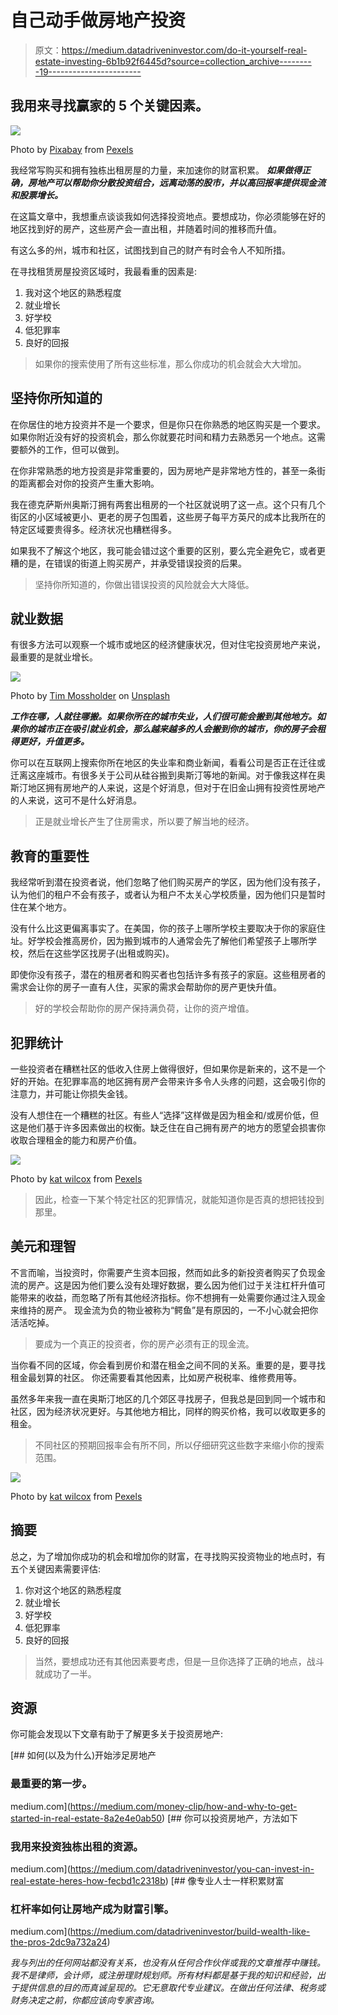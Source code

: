 # 自己动手做房地产投资

> 原文：<https://medium.datadriveninvestor.com/do-it-yourself-real-estate-investing-6b1b92f6445d?source=collection_archive---------19----------------------->

## 我用来寻找赢家的 5 个关键因素。

![](img/e5f07a4f8d6998305a49efb5f358452a.png)

Photo by [Pixabay](https://www.pexels.com/@pixabay?utm_content=attributionCopyText&utm_medium=referral&utm_source=pexels) from [Pexels](https://www.pexels.com/photo/architecture-clouds-daylight-driveway-259588/?utm_content=attributionCopyText&utm_medium=referral&utm_source=pexels)

我经常写购买和拥有独栋出租房屋的力量，来加速你的财富积累。 ***如果做得正确，房地产可以帮助你分散投资组合，远离动荡的股市，并以高回报率提供现金流和股票增长。***

在这篇文章中，我想重点谈谈我如何选择投资地点。要想成功，你必须能够在好的地区找到好的房产，这些房产会一直出租，并随着时间的推移而升值。

有这么多的州，城市和社区，试图找到自己的财产有时会令人不知所措。

在寻找租赁房屋投资区域时，我最看重的因素是:

1.  我对这个地区的熟悉程度
2.  就业增长
3.  好学校
4.  低犯罪率
5.  良好的回报

> 如果你的搜索使用了所有这些标准，那么你成功的机会就会大大增加。

## 坚持你所知道的

在你居住的地方投资并不是一个要求，但是你只在你熟悉的地区购买是一个要求。 如果你附近没有好的投资机会，那么你就要花时间和精力去熟悉另一个地点。这需要额外的工作，但可以做到。

在你非常熟悉的地方投资是非常重要的，因为房地产是非常地方性的，甚至一条街的距离都会对你的投资产生重大影响。

我在德克萨斯州奥斯汀拥有两套出租房的一个社区就说明了这一点。这个只有几个街区的小区域被更小、更老的房子包围着，这些房子每平方英尺的成本比我所在的特定区域要贵得多。经济状况也糟糕得多。

如果我不了解这个地区，我可能会错过这个重要的区别，要么完全避免它，或者更糟的是，在错误的街道上购买房产，并承受错误投资的后果。

> 坚持你所知道的，你做出错误投资的风险就会大大降低。

## 就业数据

有很多方法可以观察一个城市或地区的经济健康状况，但对住宅投资房地产来说，最重要的是就业增长。

![](img/71e438ae9ea533c7dd95e085d93d321b.png)

Photo by [Tim Mossholder](https://unsplash.com/@timmossholder?utm_source=medium&utm_medium=referral) on [Unsplash](https://unsplash.com?utm_source=medium&utm_medium=referral)

***工作在哪，人就往哪搬。如果你所在的城市失业，人们很可能会搬到其他地方。如果你的城市正在吸引就业机会，那么越来越多的人会搬到你的城市，你的房子会租得更好，升值更多。***

你可以在互联网上搜索你所在地区的失业率和商业新闻，看看公司是否正在迁往或迁离这座城市。有很多关于公司从硅谷搬到奥斯汀等地的新闻。对于像我这样在奥斯汀地区拥有房地产的人来说，这是个好消息，但对于在旧金山拥有投资性房地产的人来说，这可不是什么好消息。

> 正是就业增长产生了住房需求，所以要了解当地的经济。

## 教育的重要性

我经常听到潜在投资者说，他们忽略了他们购买房产的学区，因为他们没有孩子，认为他们的租户不会有孩子，或者认为租户不太关心学校质量，因为他们只是暂时住在某个地方。

没有什么比这更偏离事实了。在美国，你的孩子上哪所学校主要取决于你的家庭住址。好学校会推高房价，因为搬到城市的人通常会先了解他们希望孩子上哪所学校，然后在这些学区找房子(出租或购买)。

即使你没有孩子，潜在的租房者和购买者也包括许多有孩子的家庭。这些租房者的需求会让你的房子一直有人住，买家的需求会帮助你的房产更快升值。

> 好的学校会帮助你的房产保持满负荷，让你的资产增值。

## 犯罪统计

一些投资者在糟糕社区的低收入住房上做得很好，但如果你是新来的，这不是一个好的开始。在犯罪率高的地区拥有房产会带来许多令人头疼的问题，这会吸引你的注意力，并可能让你损失金钱。

没有人想住在一个糟糕的社区。有些人“选择”这样做是因为租金和/或房价低，但这是他们基于许多因素做出的权衡。缺乏住在自己拥有房产的地方的愿望会损害你收取合理租金的能力和房产价值。

![](img/6daea65d4f7f933ca536ceda62b5daff.png)

Photo by [kat wilcox](https://www.pexels.com/@kat-wilcox-329096?utm_content=attributionCopyText&utm_medium=referral&utm_source=pexels) from [Pexels](https://www.pexels.com/photo/crime-scene-do-not-cross-signage-923681/?utm_content=attributionCopyText&utm_medium=referral&utm_source=pexels)

> 因此，检查一下某个特定社区的犯罪情况，就能知道你是否真的想把钱投到那里。

## 美元和理智

不言而喻，当投资时，你需要产生资本回报，然而如此多的新投资者购买了负现金流的房产。这是因为他们要么没有处理好数据，要么因为他们过于关注杠杆升值可能带来的收益，而忽略了所有其他经济指标。你不想拥有一处需要你通过注入现金来维持的房产。 现金流为负的物业被称为“鳄鱼”是有原因的，一不小心就会把你活活吃掉。

> 要成为一个真正的投资者，你的房产必须有正的现金流。

当你看不同的区域，你会看到房价和潜在租金之间不同的关系。重要的是，要寻找租金最划算的社区。 你还需要看其他因素，比如房产税税率、维修费用等。

虽然多年来我一直在奥斯汀地区的几个郊区寻找房子，但我总是回到同一个城市和社区，因为经济状况更好。与其他地方相比，同样的购买价格，我可以收取更多的租金。

> 不同社区的预期回报率会有所不同，所以仔细研究这些数字来缩小你的搜索范围。

![](img/1900bba271a7f3f7f19d36ba0ed1eead.png)

Photo by [kat wilcox](https://www.pexels.com/@kat-wilcox-329096?utm_content=attributionCopyText&utm_medium=referral&utm_source=pexels) from [Pexels](https://www.pexels.com/photo/crime-scene-do-not-cross-signage-923681/?utm_content=attributionCopyText&utm_medium=referral&utm_source=pexels)

## 摘要

总之，为了增加你成功的机会和增加你的财富，在寻找购买投资物业的地点时，有五个关键因素需要评估:

1.  你对这个地区的熟悉程度
2.  就业增长
3.  好学校
4.  低犯罪率
5.  良好的回报

> 当然，要想成功还有其他因素要考虑，但是一旦你选择了正确的地点，战斗就成功了一半。

## 资源

你可能会发现以下文章有助于了解更多关于投资房地产:

[](https://medium.com/money-clip/how-and-why-to-get-started-in-real-estate-8a2e4e0ab50) [## 如何(以及为什么)开始涉足房地产

### 最重要的第一步。

medium.com](https://medium.com/money-clip/how-and-why-to-get-started-in-real-estate-8a2e4e0ab50) [](https://medium.com/datadriveninvestor/you-can-invest-in-real-estate-heres-how-fecbd1c2318b) [## 你可以投资房地产，方法如下

### 我用来投资独栋出租的资源。

medium.com](https://medium.com/datadriveninvestor/you-can-invest-in-real-estate-heres-how-fecbd1c2318b) [](https://medium.com/datadriveninvestor/build-wealth-like-the-pros-2dc9a732a24) [## 像专业人士一样积累财富

### 杠杆率如何让房地产成为财富引擎。

medium.com](https://medium.com/datadriveninvestor/build-wealth-like-the-pros-2dc9a732a24) 

*我与列出的任何网站都没有关系，也没有从任何合作伙伴或我的文章推荐中赚钱。我不是律师，会计师，或注册理财规划师。所有材料都是基于我的知识和经验，出于提供信息的目的而真诚呈现的。它无意取代专业建议。在做出任何法律、税务或财务决定之前，你都应该向专家咨询。*